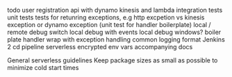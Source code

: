 todo
user registration api with dynamo kinesis and lambda
integration tests
unit tests
tests for retunring exceptions, e.g http excpetion vs kinesis exception or dynamo exception (unit test for handler boilerplate)
local / remote debug switch
local debug with events
local debug windows?
boiler plate handler wrap with exception handling
common logging format
Jenkins 2 cd pipeline
serverless encrypted env vars
accompanying docs

General serverless guidelines
Keep package sizes as small as possible to minimize cold start times
